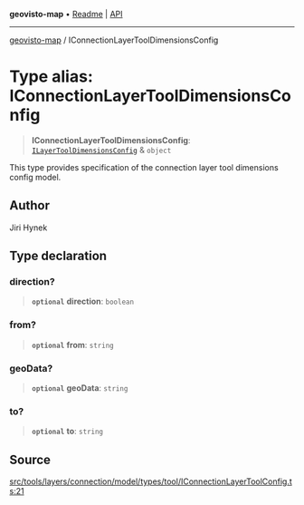 **geovisto-map** • [Readme](../README.md) \| [API](../globals.md)

***

[geovisto-map](../README.md) / IConnectionLayerToolDimensionsConfig

# Type alias: IConnectionLayerToolDimensionsConfig

> **IConnectionLayerToolDimensionsConfig**: [`ILayerToolDimensionsConfig`](ILayerToolDimensionsConfig.md) & `object`

This type provides specification of the connection layer tool dimensions config model.

## Author

Jiri Hynek

## Type declaration

### direction?

> **`optional`** **direction**: `boolean`

### from?

> **`optional`** **from**: `string`

### geoData?

> **`optional`** **geoData**: `string`

### to?

> **`optional`** **to**: `string`

## Source

[src/tools/layers/connection/model/types/tool/IConnectionLayerToolConfig.ts:21](https://github.com/geovisto/geovisto-map/blob/e22d774889dbc28cc1ec62933ecf6bab6690f172/src/tools/layers/connection/model/types/tool/IConnectionLayerToolConfig.ts#L21)

